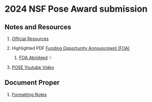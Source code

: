 # 2024 NSF Pose Award submission 

## Notes and Resources
1. [Official Resources](official_resources)

1. Highlighted PDF [Funding Opportunity Announcment (FOA)](../2024_NSF_POSE_foa_nsf23556.pdf)
   1. [FOA Abridged](./notes/[FOA]FundingOpportunityAnnouncement/pose_foa_abridged.md) ✨

1. [POSE Youtube Video ](notes/pose-youtube-video-notes.md)


## Document Proper
1. [Formatting Notes](formatting-notes)